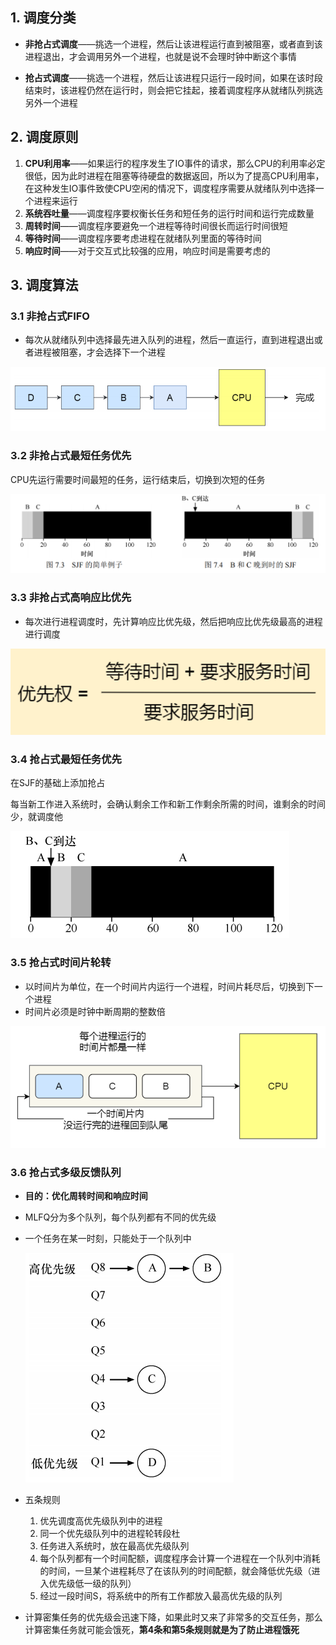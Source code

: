 ## 1. 调度分类

* **非抢占式调度**——挑选⼀个进程，然后让该进程运⾏直到被阻塞，或者直到该进程退出，才会调⽤另外⼀个进程，也就是说不会理时钟中断这个事情

* **抢占式调度**——挑选⼀个进程，然后让该进程只运⾏一段时间，如果在该时段结束时，该进程仍然在运⾏时，则会把它挂起，接着调度程序从就绪队列挑选另外⼀个进程



## 2. 调度原则

1. **CPU利用率**——如果运行的程序发生了IO事件的请求，那么CPU的利用率必定很低，因为此时进程在阻塞等待硬盘的数据返回，所以为了提高CPU利用率，在这种发生IO事件致使CPU空闲的情况下，调度程序需要从就绪队列中选择一个进程来运行
2. **系统吞吐量**——调度程序要权衡长任务和短任务的运行时间和运行完成数量
3. **周转时间**——调度程序要避免一个进程等待时间很长而运行时间很短
4. **等待时间**——调度程序要考虑进程在就绪队列里面的等待时间
5. **响应时间**——对于交互式比较强的应用，响应时间是需要考虑的



## 3. 调度算法

### 3.1 非抢占式FIFO

* 每次从就绪队列中选择最先进入队列的进程，然后一直运行，直到进程退出或者进程被阻塞，才会选择下一个进程

![23](p\23.png)

### 3.2 非抢占式最短任务优先

CPU先运行需要时间最短的任务，运行结束后，切换到次短的任务

![SJF、](p\SJF、.png)

### 3.3 非抢占式高响应比优先

* 每次进行进程调度时，先计算响应比优先级，然后把响应比优先级最高的进程进行调度

![24](p\24.png)

### 3.4 抢占式最短任务优先

在SJF的基础上添加抢占

每当新工作进入系统时，会确认剩余工作和新工作剩余所需的时间，谁剩余的时间少，就调度他

![STCF](p\STCF.png)



### 3.5 抢占式时间片轮转

* 以时间片为单位，在一个时间片内运行一个进程，时间片耗尽后，切换到下一个进程
* 时间片必须是时钟中断周期的整数倍

![25](p\25.png)





### 3.6 抢占式多级反馈队列

* **目的：优化周转时间和响应时间**

* MLFQ分为多个队列，每个队列都有不同的优先级

* 一个任务在某一时刻，只能处于一个队列中

  ![MLFQ](p\MLFQ.png)

* 五条规则

  1. 优先调度高优先级队列中的进程
  2. 同一个优先级队列中的进程轮转段杜
  3. 任务进入系统时，放在最高优先级队列
  4. 每个队列都有一个时间配额，调度程序会计算一个进程在一个队列中消耗的时间，一旦某个进程耗尽了在该队列的时间配额，就会降低优先级（进入优先级低一级的队列）
  5. 经过一段时间S，将系统中的所有工作都放入最高优先级的队列

* 计算密集任务的优先级会迅速下降，如果此时又来了非常多的交互任务，那么计算密集任务就可能会饿死，**第4条和第5条规则就是为了防止进程饿死**

